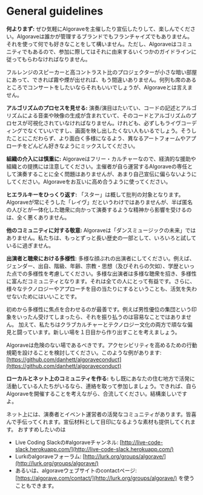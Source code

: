 # General guidelines

**何よりまず:** ぜひ気軽にAlgoraveを主催したり宣伝したりして、楽しんでください。Algoraveは誰かが管理するブランドでもフランチャイズでもありません。それを使って何でも好きなことをして構いません。ただし、Algoraveはコミュニティでもあるので、参加に際してはそれに由来するいくつかのガイドラインに従ってもらわなければなりません。

フルレンジのスピーカーと高コントラスト比のプロジェクターが小さな暗い部屋にあって、できれば霧や煙が出せれば、もう間違いありません。何列も席のあるところでコンサートをしたいならそれもいいでしょうが、Algoraveとは言えません。

**アルゴリズムのプロセスを見せる:** 演奏/演目はたいてい、コードの記述とアルゴリズムによる音楽や映像の生成が含まれていて、そのコードとアルゴリズムのプロセスが可視化されていなければなりません。けれども、必ずしもライヴコーディングでなくていいですし、画面を映し出したくない人もいるでしょう。そうしたことにこだわらず、より面白く多様になるよう、異なるアートフォームやアプローチをどんどん好きなようにミックスしてください。

**組織の介入には慎重に:** Algoraveはフリー・カルチャーなので、経済的な援助や組織との提携には注意してください。主催者が自ら運営するAlgoraveの専任として演奏することに全く問題はありませんが、あまり自己宣伝に偏らないようにしてください。Algoraveをお互いに高め合うように使ってください。

**ヒエラルキーをひっくり返す:** 「スター」は概して批判の対象となります。Algoraveが常にそうした「レイヴ」だというわけではありませんが、半ば匿名の人びとが一体化した聴衆に向かって演奏するような精神から影響を受けるのは、全く悪くありません。

**他のコミュニティに対する敬意:** Algoraveは「ダンスミュージックの未来」ではありません。私たちは、もっとずっと長い歴史の一部として、いろいろと試しているに過ぎません。

**出演者と聴衆における多様性**: 多様な顔ぶれの出演者にしてください。例えば、ジェンダー、出自、階級、年齢、宗教・思想（及びそれらの欠如）、学歴といった点での多様性を考慮してください。多様な出演者は多様な聴衆を招き、多様性に富んだコミュニティとなります。それは全ての人にとって有益です。さらに、様々なテクノロジーやアプローチを目の当たりにするということも、活気を失わせないためにはいいことです。

初めから多様性に焦点を合わせるのが最善です。例えば男性優位の集団という印象をいったん受けてしまったら、それを振り払うのは容易なことではありません。 加えて、私たちはクラブカルチャーとテクノロジー文化の両方で頑なな偏見と闘っています。新しい場を１日目から作り出すことを考えましょう。

Algoraveは危険のない場であるべきです。アクセシビリティを高めるための行動規範を設けることを検討してください。このような例があります: [https://github.com/danhett/algoraveconduct](https://github.com/danhett/algoraveconduct)

**ローカルとネット上のコミュニティを作る:** もし既にあなたの住む地方で活発に活動している人たちがいるなら、連絡を取って参加しましょう。できれば、自らAlgoraveを開催することを考えながら、合流してください。結構楽しいですよ。

ネット上には、演奏者とイベント運営者の活発なコミュニティがあります。皆喜んで手伝ってくれます。宣伝材料として目印になるような素材も提供してくれます。 おすすめしたいのは 

- Live Coding Slackの#algoraveチャンネル: [http://live-code-slack.herokuapp.com/](http://live-code-slack.herokuapp.com/)
- Lurkのalgoraveフォーラム: [http://lurk.org/groups/algorave/](http://lurk.org/groups/algorave/)
- あるいは、algoraveウェブサイトのcontactページ: [https://algorave.com/contact/](http://lurk.org/groups/algorave/) を使うこともできます。
